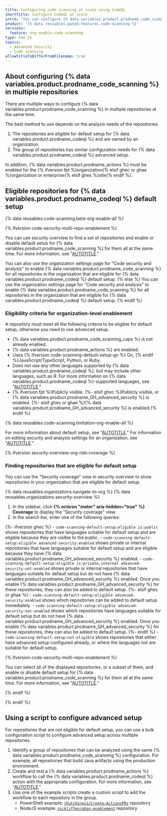 ```yaml
---
title: Configuring code scanning at scale using CodeQL
shortTitle: Configure CodeQL at scale
intro: 'You can configure {% data variables.product.prodname_code_scanning %} for eligible repositories in your organization using default setup for {% data variables.product.prodname_codeql %} or use a script to configure advanced setup for a specific group of repositories.'
product: '{% data reusables.gated-features.code-scanning %}'
versions:
  feature: org-enable-code-scanning
type: how_to
topics:
  - Advanced Security
  - Code scanning
allowTitleToDifferFromFilename: true
---
```


## About configuring {% data variables.product.prodname_code_scanning %} in multiple repositories

There are multiple ways to configure {% data variables.product.prodname_code_scanning %} in multiple repositories at the same time.

The best method to use depends on the analysis needs of the repositories.

1. The repositories are eligible for default setup for {% data variables.product.prodname_codeql %} and are owned by an organization.
2. The group of repositories has similar configuration needs for {% data variables.product.prodname_codeql %} advanced setup.

In addition, {% data variables.product.prodname_actions %} must be enabled for the {% ifversion fpt %}organization{% elsif ghec or ghae %}organization or enterprise{% elsif ghes %}site{% endif %}.

<!-- Anchor to maintain the UI link to this heading -->
<a name="eligible-repositories-default-setup"></a>

## Eligible repositories for {% data variables.product.prodname_codeql %} default setup

{% data reusables.code-scanning.beta-org-enable-all %}

{% ifversion code-security-multi-repo-enablement %}

You can use security overview to find a set of repositories and enable or disable default setup for {% data variables.product.prodname_code_scanning %} for them all at the same time. For more information, see "[AUTOTITLE](/code-security/security-overview/enabling-security-features-for-multiple-repositories)."

You can also use the organization settings page for "Code security and analysis" to enable {% data variables.product.prodname_code_scanning %} for all repositories in the organization that are eligible for {% data variables.product.prodname_codeql %} default setup.
{% else %}
You can use the organization settings page for "Code security and analysis" to enable {% data variables.product.prodname_code_scanning %} for all repositories in the organization that are eligible for {% data variables.product.prodname_codeql %} default setup.
{% endif %}

### Eligibility criteria for organization-level enablement

A repository must meet all the following criteria to be eligible for default setup, otherwise you need to use advanced setup.

- {% data variables.product.prodname_code_scanning_caps %} is not already enabled.
- {% data variables.product.prodname_actions %} are enabled.
- Uses {% ifversion code-scanning-default-setup-go %} Go, {% endif %}JavaScript/TypeScript, Python, or Ruby.
- Does not use any other languages supported by {% data variables.product.prodname_codeql %}, but may include other languages, such as R. For more information on {% data variables.product.prodname_codeql %}-supported languages, see "[AUTOTITLE](/code-security/code-scanning/automatically-scanning-your-code-for-vulnerabilities-and-errors/about-code-scanning-with-codeql#about-codeql)."
- {% ifversion fpt %}Publicly visible.
   {%- elsif ghec %}Publicly visible, or {% data variables.product.prodname_GH_advanced_security %} is enabled.
   {%- elsif ghes or ghae %}{% data variables.product.prodname_GH_advanced_security %} is enabled.{% endif %}

{% data reusables.code-scanning.limitation-org-enable-all %}

For more information about default setup, see "[AUTOTITLE](/code-security/code-scanning/automatically-scanning-your-code-for-vulnerabilities-and-errors/configuring-code-scanning-for-a-repository#configuring-code-scanning-automatically)." For information on editing security and analysis settings for an organization, see "[AUTOTITLE](/organizations/keeping-your-organization-secure/managing-security-settings-for-your-organization/managing-security-and-analysis-settings-for-your-organization)."

{% ifversion security-overview-org-risk-coverage %}

### Finding repositories that are eligible for default setup

You can use the "Security coverage" view in security overview to show repositories in your organization that are eligible for default setup.

{% data reusables.organizations.navigate-to-org %}
{% data reusables.organizations.security-overview %}
1. In the sidebar, click **{% octicon "meter" aria-hidden="true"  %} Coverage** to display the "Security coverage" view.
1. In the search bar, enter one of the following queries:

{%- ifversion ghec %}
    - `code-scanning-default-setup:eligible is:public` shows repositories that have languages suitable for default setup and are eligible because they are visible to the public.
    - `code-scanning-default-setup:eligible advanced-security:enabled` shows private or internal repositories that have languages suitable for default setup and are eligible because they have {% data variables.product.prodname_GH_advanced_security %} enabled.
    - `code-scanning-default-setup:eligible is:private,internal advanced-security:not-enabled` shows private or internal repositories that have languages suitable for default setup but do not have {% data variables.product.prodname_GH_advanced_security %} enabled. Once you enable {% data variables.product.prodname_GH_advanced_security %} for these repositories, they can also be added to default setup.
{%- elsif ghes or ghae %}
    - `code-scanning-default-setup:eligible advanced-security:enabled` shows which repositories can be added to default setup immediately.
    - `code-scanning-default-setup:eligible advanced-security:not-enabled` shows which repositories have languages suitable for default setup but do not have {% data variables.product.prodname_GH_advanced_security %} enabled. Once you enable {% data variables.product.prodname_GH_advanced_security %} for these repositories, they can also be added to default setup.
{%- endif %}
    - `code-scanning-default-setup:not-eligible` shows repositories that either have advanced setup configured already, or where the languages not are suitable for default setup.

{% ifversion code-security-multi-repo-enablement %}

You can select all of the displayed repositories, or a subset of them, and enable or disable default setup for {% data variables.product.prodname_code_scanning %} for them all at the same time. For more information, see "[AUTOTITLE](/code-security/security-overview/enabling-security-features-for-multiple-repositories)."

{% endif %}

{% endif %}

## Using a script to configure advanced setup

For repositories that are not eligible for default setup, you can use a bulk configuration script to configure advanced setup across multiple repositories.

1. Identify a group of repositories that can be analyzed using the same {% data variables.product.prodname_code_scanning %} configuration. For example, all repositories that build Java artifacts using the production environment.
2. Create and test a {% data variables.product.prodname_actions %} workflow to call the {% data variables.product.prodname_codeql %} action with the appropriate configuration. For more information, see "[AUTOTITLE](/code-security/code-scanning/automatically-scanning-your-code-for-vulnerabilities-and-errors/configuring-code-scanning-for-a-repository#creating-an-advanced-setup)."
3. Use one of the example scripts create a custom script to add the workflow to each repository in the group.
   - PowerShell example: [`jhutchings1/Create-ActionsPRs`](https://github.com/jhutchings1/Create-ActionsPRs) repository
   - NodeJS example: [`nickliffen/ghas-enablement`](https://github.com/NickLiffen/ghas-enablement) repository
